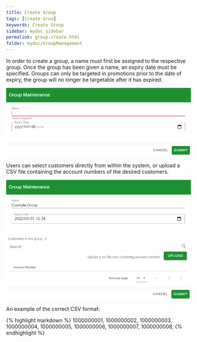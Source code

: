 ```yaml
---
title: Create Group
tags: [Create Grou]
keywords: Create Group
sidebar: mydoc_sidebar
permalink: group-create.html
folder: mydoc/GroupManagement
---
```


In order to create a group, a name must first be assigned to the respective group. Once the group has been given a name, an expiry date must be specified. Groups can only be targeted in promotions prior to the date of expiry, the group will no longer be targetable after it has expired. 

<img src="\img\GroupManagement\GroupCreate.png" alt="">

Users can select customers directly from within the system, or upload a CSV file containing the account numbers of the desired customers. 

<img src="\img\GroupManagement\GroupAddForm.png" alt="">

An example of the correct CSV format:

{% highlight markdown %}
1000000001,
1000000002,
1000000003,
1000000004,
1000000005,
1000000006,
1000000007,
1000000008,
{% endhighlight %}
